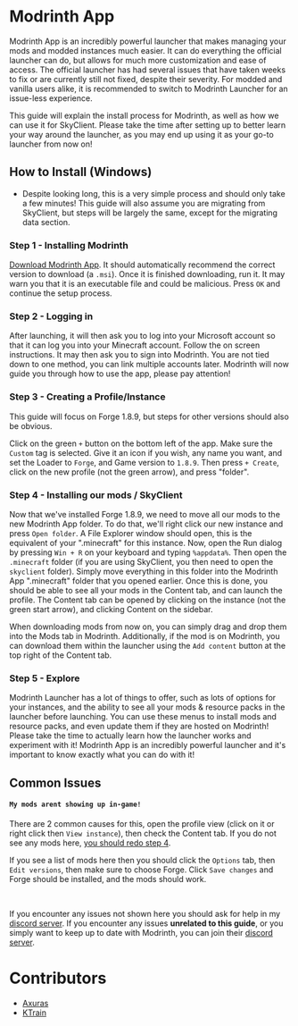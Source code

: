 # Modrinth App

Modrinth App is an incredibly powerful launcher that makes managing your mods and modded instances much easier. It can do everything the official launcher can do, but allows for much more customization and ease of access. The official launcher has had several issues that have taken weeks to fix or are currently still not fixed, despite their severity. For modded and vanilla users alike, it is recommended to switch to Modrinth Launcher for an issue-less experience.

This guide will explain the install process for Modrinth, as well as how we can use it for SkyClient. Please take the time after setting up to better learn your way around the launcher, as you may end up using it as your go-to launcher from now on!

## How to Install (Windows)

* Despite looking long, this is a very simple process and should only take a few minutes! This guide will also assume you are migrating from SkyClient, but steps will be largely the same, except for the migrating data section.

### Step 1 - Installing Modrinth

[Download Modrinth App](https://modrinth.com/app). It should automatically recommend the correct version to download (a `.msi`). Once it is finished downloading, run it. It may warn you that it is an executable file and could be malicious. Press `OK` and continue the setup process.

### Step 2 - Logging in

After launching, it will then ask you to log into your Microsoft account so that it can log you into your Minecraft account. Follow the on screen instructions. It may then ask you to sign into Modrinth. You are not tied down to one method, you can link multiple accounts later. Modrinth will now guide you through how to use the app, please pay attention!

### Step 3 - Creating a Profile/Instance

This guide will focus on Forge 1.8.9, but steps for other versions should also be obvious.

Click on the green `+` button on the bottom left of the app. Make sure the `Custom` tag is selected. Give it an icon if you wish, any name you want, and set the Loader to `Forge`, and Game version to `1.8.9`. Then press `+ Create`, click on the new profile (not the green arrow), and press "folder".

### Step 4 - Installing our mods / SkyClient

Now that we've installed Forge 1.8.9, we need to move all our mods to the new Modrinth App folder. To do that, we'll right click our new instance and press `Open folder`. A File Explorer window should open, this is the equivalent of your ".minecraft" for this instance. Now, open the Run dialog by pressing `Win + R` on your keyboard and typing `%appdata%`. Then open the `.minecraft` folder (if you are using SkyClient, you then need to open the `skyclient` folder). Simply move everything in this folder into the Modrinth App ".minecraft" folder that you opened earlier. Once this is done, you should be able to see all your mods in the Content tab, and can launch the profile. The Content tab can be opened by clicking on the instance (not the green start arrow), and clicking Content on the sidebar.

When downloading mods from now on, you can simply drag and drop them into the Mods tab in Modrinth. Additionally, if the mod is on Modrinth, you can download them within the launcher using the `Add content` button at the top right of the Content tab.

### Step 5 - Explore

Modrinth Launcher has a lot of things to offer, such as lots of options for your instances, and the ability to see all your mods & resource packs in the launcher before launching. You can use these menus to install mods and resource packs, and even update them if they are hosted on Modrinth! Please take the time to actually learn how the launcher works and experiment with it! Modrinth App is an incredibly powerful launcher and it's important to know exactly what you can do with it!

## Common Issues

#### `My mods arent showing up in-game!`

There are 2 common causes for this, open the profile view (click on it or right click then `View instance`), then check the Content tab. If you do not see any mods here, [you should redo step 4](#step-4-installing-our-mods-skyclient).

If you see a list of mods here then you should click the `Options` tab, then `Edit versions`, then make sure to choose Forge. Click `Save changes` and Forge should be installed, and the mods should work.

<br>

If you encounter any issues not shown here you should ask for help in my [discord server](https://discord.gg/rejfv9kFJj).
If you encounter any issues **unrelated to this guide**, or you simply want to keep up to date with Modrinth, you can join their [discord server](https://discord.gg/modrinth-734077874708938864).

# Contributors

* [Axuras](https://github.com/Axuras)
* [KTrain](https://github.com/KTrain5169)
